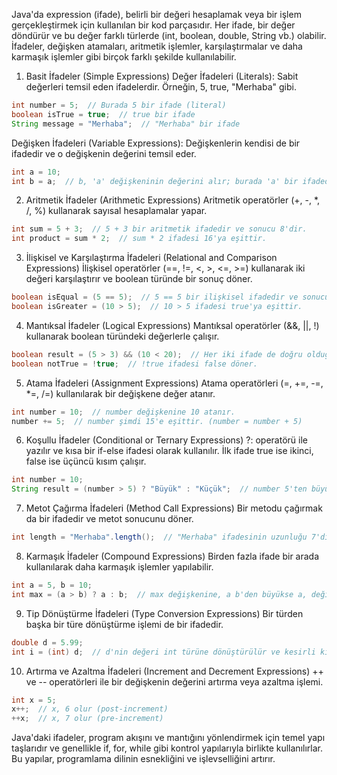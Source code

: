 Java'da expression (ifade), belirli bir değeri hesaplamak veya bir işlem gerçekleştirmek için kullanılan bir kod parçasıdır. Her ifade, bir değer döndürür ve bu değer farklı türlerde (int, boolean, double, String vb.) olabilir. İfadeler, değişken atamaları, aritmetik işlemler, karşılaştırmalar ve daha karmaşık işlemler gibi birçok farklı şekilde kullanılabilir.

1. Basit İfadeler (Simple Expressions)
Değer İfadeleri (Literals): Sabit değerleri temsil eden ifadelerdir. Örneğin, 5, true, "Merhaba" gibi.

```java
int number = 5;  // Burada 5 bir ifade (literal)
boolean isTrue = true;  // true bir ifade
String message = "Merhaba";  // "Merhaba" bir ifade
```
Değişken İfadeleri (Variable Expressions): Değişkenlerin kendisi de bir ifadedir ve o değişkenin değerini temsil eder.

```java
int a = 10;
int b = a;  // b, 'a' değişkeninin değerini alır; burada 'a' bir ifadedir.
```
2. Aritmetik İfadeler (Arithmetic Expressions)
Aritmetik operatörler (+, -, *, /, %) kullanarak sayısal hesaplamalar yapar.

```java
int sum = 5 + 3;  // 5 + 3 bir aritmetik ifadedir ve sonucu 8'dir.
int product = sum * 2;  // sum * 2 ifadesi 16'ya eşittir.
```

3. İlişkisel ve Karşılaştırma İfadeleri (Relational and Comparison Expressions)
İlişkisel operatörler (==, !=, <, >, <=, >=) kullanarak iki değeri karşılaştırır ve boolean türünde bir sonuç döner.

```java
boolean isEqual = (5 == 5);  // 5 == 5 bir ilişkisel ifadedir ve sonucu true'dur.
boolean isGreater = (10 > 5);  // 10 > 5 ifadesi true'ya eşittir.
```

4. Mantıksal İfadeler (Logical Expressions)
Mantıksal operatörler (&&, ||, !) kullanarak boolean türündeki değerlerle çalışır.

```java
boolean result = (5 > 3) && (10 < 20);  // Her iki ifade de doğru olduğundan sonuç true'dur.
boolean notTrue = !true;  // !true ifadesi false döner.
```

5. Atama İfadeleri (Assignment Expressions)
Atama operatörleri (=, +=, -=, *=, /=) kullanılarak bir değişkene değer atanır.

```java
int number = 10;  // number değişkenine 10 atanır.
number += 5;  // number şimdi 15'e eşittir. (number = number + 5)
```

6. Koşullu İfadeler (Conditional or Ternary Expressions)
?: operatörü ile yazılır ve kısa bir if-else ifadesi olarak kullanılır. İlk ifade true ise ikinci, false ise üçüncü kısım çalışır.

```java
int number = 10;
String result = (number > 5) ? "Büyük" : "Küçük";  // number 5'ten büyük olduğu için sonuç "Büyük" olacaktır.
```

7. Metot Çağırma İfadeleri (Method Call Expressions)
Bir metodu çağırmak da bir ifadedir ve metot sonucunu döner.

```java
int length = "Merhaba".length();  // "Merhaba" ifadesinin uzunluğu 7'dir.
```

8. Karmaşık İfadeler (Compound Expressions)
Birden fazla ifade bir arada kullanılarak daha karmaşık işlemler yapılabilir.

```java
int a = 5, b = 10;
int max = (a > b) ? a : b;  // max değişkenine, a b'den büyükse a, değilse b atanır.
```

9. Tip Dönüştürme İfadeleri (Type Conversion Expressions)
Bir türden başka bir türe dönüştürme işlemi de bir ifadedir.

```java
double d = 5.99;
int i = (int) d;  // d'nin değeri int türüne dönüştürülür ve kesirli kısmı atılır. i = 5 olur.
```

10. Artırma ve Azaltma İfadeleri (Increment and Decrement Expressions)
++ ve -- operatörleri ile bir değişkenin değerini artırma veya azaltma işlemi.

```java
int x = 5;
x++;  // x, 6 olur (post-increment)
++x;  // x, 7 olur (pre-increment)
```
Java'daki ifadeler, program akışını ve mantığını yönlendirmek için temel yapı taşlarıdır ve genellikle if, for, while gibi kontrol yapılarıyla birlikte kullanılırlar. Bu yapılar, programlama dilinin esnekliğini ve işlevselliğini artırır.
